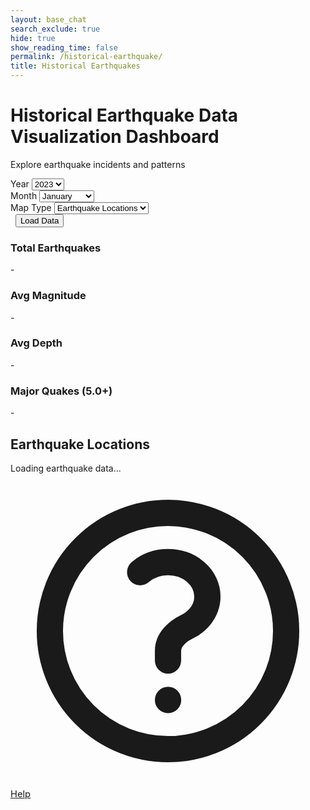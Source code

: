 ```yaml
---
layout: base_chat
search_exclude: true
hide: true
show_reading_time: false
permalink: /historical-earthquake/
title: Historical Earthquakes
---
```


<link rel="stylesheet" href="https://cdnjs.cloudflare.com/ajax/libs/leaflet/1.9.4/leaflet.min.css" />
<script src="https://cdn.tailwindcss.com"></script>
<script src="https://cdnjs.cloudflare.com/ajax/libs/Chart.js/3.9.1/chart.min.js"></script>
<script src="https://cdnjs.cloudflare.com/ajax/libs/leaflet/1.9.4/leaflet.min.js"></script>
<script src="https://cdnjs.cloudflare.com/ajax/libs/leaflet.heat/0.2.0/leaflet-heat.min.js"></script>
<script src="https://cdnjs.cloudflare.com/ajax/libs/PapaParse/5.3.2/papaparse.min.js"></script>

<div class="container mx-auto px-4 py-8">
  <!-- Header -->
  <div class="text-center mb-8">
    <h1 class="text-4xl font-bold text-white mb-2">Historical Earthquake Data Visualization Dashboard</h1>
    <p class="text-slate-600">Explore earthquake incidents and patterns</p>
  </div>

  <!-- Controls -->
  <div class="bg-white rounded-lg shadow-md p-6 mb-8">
    <div class="flex flex-wrap items-center gap-4">
      <div class="flex-1 min-w-200">
        <label for="yearSelect" class="block text-sm font-medium text-gray-700 mb-2">Year</label>
        <select id="yearSelect" class="w-full px-3 py-2 border border-gray-300 rounded-md shadow-sm">
          <option value="2023">2023</option>
          <option value="2024">2024</option>
          <option value="2025">2025</option>
        </select>
      </div>
      <div class="flex-1 min-w-200">
        <label for="monthSelect" class="block text-sm font-medium text-gray-700 mb-2">Month</label>
        <select id="monthSelect" class="w-full px-3 py-2 border border-gray-300 rounded-md shadow-sm">
          <option value="01">January</option>
          <option value="02">February</option>
          <option value="03">March</option>
          <option value="04">April</option>
          <option value="05">May</option>
          <option value="06">June</option>
          <option value="07">July</option>
          <option value="08">August</option>
          <option value="09">September</option>
          <option value="10">October</option>
          <option value="11">November</option>
          <option value="12">December</option>
        </select>
      </div>
      <div class="flex-1 min-w-200">
        <label for="mapType" class="block text-sm font-medium text-gray-700 mb-2">Map Type</label>
        <select id="mapType" class="w-full px-3 py-2 border border-gray-300 rounded-md shadow-sm">
          <option value="markers">Earthquake Locations</option>
          <option value="heatmap">Heat Map</option>
        </select>
      </div>
      <div class="flex-1 min-w-200">
        <label class="block text-sm font-medium text-gray-700 mb-2">&nbsp;</label>
        <button id="loadData" class="w-full bg-blue-600 text-white px-6 py-2 rounded-md">Load Data</button>
      </div>
    </div>
  </div>

  <!-- Stats Cards -->
  <div class="grid grid-cols-1 md:grid-cols-4 gap-4 mb-8">
    <div class="bg-white rounded-lg shadow-sm p-6 text-center">
      <h3 class="text-sm text-gray-500">Total Earthquakes</h3>
      <p id="totalEarthquakes" class="text-2xl font-semibold text-gray-900">-</p>
    </div>
    <div class="bg-white rounded-lg shadow-sm p-6 text-center">
      <h3 class="text-sm text-gray-500">Avg Magnitude</h3>
      <p id="avgMagnitude" class="text-2xl font-semibold text-gray-900">-</p>
    </div>
    <div class="bg-white rounded-lg shadow-sm p-6 text-center">
      <h3 class="text-sm text-gray-500">Avg Depth</h3>
      <p id="avgDepth" class="text-2xl font-semibold text-gray-900">-</p>
    </div>
    <div class="bg-white rounded-lg shadow-sm p-6 text-center">
      <h3 class="text-sm text-gray-500">Major Quakes (5.0+)</h3>
      <p id="majorQuakes" class="text-2xl font-semibold text-gray-900">-</p>
    </div>
  </div>

  <!-- Map -->
  <div class="bg-white rounded-lg shadow-md p-6">
    <h2 class="text-xl font-semibold text-gray-800 mb-4">Earthquake Locations</h2>
    <div id="map" class="h-96 rounded-lg border"></div>
  </div>
</div>

<!-- Loading Indicator -->
<div id="loadingIndicator" class="hidden fixed inset-0 bg-black bg-opacity-50 flex items-center justify-center z-50">
  <div class="bg-white rounded-lg p-6 flex items-center space-x-3">
    <div class="animate-spin rounded-full h-8 w-8 border-b-2 border-blue-600"></div>
    <span class="text-gray-700">Loading earthquake data...</span>
  </div>
</div>

<a href="/pyre_frontend/help/" class="fixed bottom-4 right-4 bg-green-600 text-white rounded-full p-3 shadow-lg hover:bg-green-700 transition duration-200 flex items-center justify-center" title="Help Center" style="font-size:1.05em;">
      <svg xmlns="http://www.w3.org/2000/svg" class="h-6 w-6" fill="none" viewBox="0 0 24 24" stroke="currentColor">
        <path stroke-linecap="round" stroke-linejoin="round" stroke-width="2" d="M9.879 7.519c1.171-1.025 3.071-1.025 4.242 0 1.172 1.025 1.172 2.687 0 3.712-.203.179-.43.326-.67.442-.745.361-1.45.999-1.45 1.827v.75M21 12a9 9 0 11-18 0 9 9 0 0118 0zm-9 5.25h.008v.008H12v-.008z"/>
      </svg>
      <span class="ml-1 font-medium">Help</span>
    </a>

<script>
  const map = L.map('map').setView([20, 0], 2);
  L.tileLayer('https://{s}.tile.openstreetmap.org/{z}/{x}/{y}.png', {
    maxZoom: 18,
  }).addTo(map);

  async function loadData() {
    const year = document.getElementById("yearSelect").value;
    const month = document.getElementById("monthSelect").value;
    const mapType = document.getElementById("mapType").value;

    document.getElementById("loadingIndicator").classList.remove("hidden");

    fetch("/static/past_earthquakes.csv")
    const data = await response.json();

    map.eachLayer(layer => {
      if (layer instanceof L.CircleMarker || layer instanceof L.HeatLayer || layer instanceof L.Marker) {
        map.removeLayer(layer);
      }
    });

    if (mapType === 'markers') {
      data.forEach(quake => {
        if (quake.latitude && quake.longitude) {
          L.circleMarker([quake.latitude, quake.longitude], {
            radius: 4 + (quake.mag || 0),
            color: "red",
            weight: 1
          }).addTo(map).bindPopup(`Mag ${quake.mag}, Depth ${quake.depth} km`);
        }
      });
    } else if (mapType === 'heatmap') {
      const heatData = data.map(r => [r.latitude, r.longitude, r.mag || 0]);
      L.heatLayer(heatData, { radius: 25, blur: 15, maxZoom: 7 }).addTo(map);
    }

    // Stats
    document.getElementById("totalEarthquakes").textContent = data.length;
    document.getElementById("avgMagnitude").textContent = (
      data.reduce((sum, q) => sum + (parseFloat(q.mag) || 0), 0) / data.length
    ).toFixed(2);
    document.getElementById("avgDepth").textContent = (
      data.reduce((sum, q) => sum + (parseFloat(q.depth) || 0), 0) / data.length
    ).toFixed(2);
    document.getElementById("majorQuakes").textContent = data.filter(q => q.mag >= 5).length;

    document.getElementById("loadingIndicator").classList.add("hidden");
  }

  document.getElementById("loadData").addEventListener("click", loadData);
</script>

